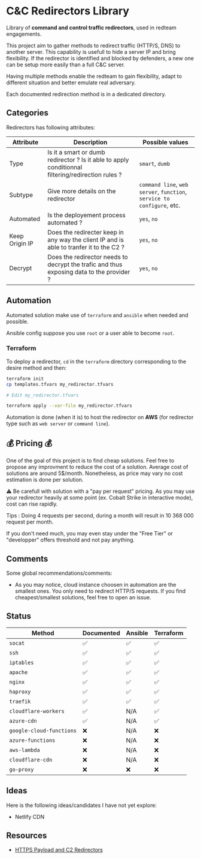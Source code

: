 # C&C Redirectors Library

Library of **command and control traffic redirectors**, used in redteam engagements.

This project aim to gather methods to redirect traffic (HTTP/S, DNS) to another server. This capability is usefull to hide a server IP and bring flexibility. If the redirector is identified and blocked by defenders, a new one can be setup more easily than a full C&C server.

Having multiple methods enable the redteam to gain flexibility, adapt to different situation and better emulate real adversary.

Each documented redirection method is in a dedicated directory.

## Categories

Redirectors has following attributes:

| Attribute      | Description                                                                                       | Possible values                                                        |
| -------------- | ------------------------------------------------------------------------------------------------- | ---------------------------------------------------------------------- |
| Type           | Is it a smart or dumb redirector ? Is it able to apply conditionnal filtering/redirection rules ? | `smart`, `dumb`                                                        |
| Subtype        | Give more details on the redirector                                                               | `command line`, `web server`, `function`, `service to configure`, etc. |
| Automated      | Is the deployement process automated ?                                                            | `yes`, `no`                                                            |
| Keep Origin IP | Does the redirecter keep in any way the client IP and is able to tranfer it to the C2 ?           | `yes`, `no`                                                            |
| Decrypt        | Does the redirector needs to decrypt the trafic and thus exposing data to the provider ?          | `yes`, `no`                                                            |

## Automation

Automated solution make use of `terraform` and `ansible` when needed and possible.

Ansible config suppose you use `root` or a user able to become `root`.

### Terraform

To deploy a redirector, `cd` in the `terraform` directory corresponding to the desire method and then:

```bash
terraform init
cp templates.tfvars my_redirector.tfvars

# Edit my_redirector.tfvars

terraform apply --var-file my_redirector.tfvars
```

Automation is done (when it is) to host the redirector on **AWS** (for redirector type such as `web server` or `command line`).

## 💰 Pricing 💰

One of the goal of this project is to find cheap solutions. Feel free to propose any improvment to reduce the cost of a solution. Average cost of solutions are around 5$/month. Nonetheless, as price may vary no cost estimation is done per solution.

:warning: Be carefull with solution with a "pay per request" pricing. As you may use your redirector heavily at some point (ex. Cobalt Strike in interactive mode), cost can rise rapidly.

Tips : Doing 4 requests per second, during a month will result in 10 368 000 request per month.

If you don't need much, you may even stay under the "Free Tier" or "developper" offers threshold and not pay anything.

## Comments

Some global recommendations/comments:

- As you may notice, cloud instance choosen in automation are the smallest ones. You only need to redirect HTTP/S requests. If you find cheapest/smallest solutions, feel free to open an issue.

## Status

| Method                   | Documented         | Ansible            | Terraform          |
| ------------------------ | ------------------ | ------------------ | ------------------ |
| `socat`                  | :white_check_mark: | :white_check_mark: | :white_check_mark: |
| `ssh`                    | :white_check_mark: | :white_check_mark: | :white_check_mark: |
| `iptables`               | :white_check_mark: | :white_check_mark: | :white_check_mark: |
| `apache`                 | :white_check_mark: | :white_check_mark: | :white_check_mark: |
| `nginx`                  | :white_check_mark: | :white_check_mark: | :white_check_mark: |
| `haproxy`                | :white_check_mark: | :white_check_mark: | :white_check_mark: |
| `traefik`                | :white_check_mark: | :white_check_mark: | :white_check_mark: |
| `cloudflare-workers`     | :white_check_mark: | N/A                | :white_check_mark: |
| `azure-cdn`              | :white_check_mark: | N/A                | :white_check_mark: |
| `google-cloud-functions` | :x:                | N/A                | :x:                |
| `azure-functions`        | :x:                | N/A                | :x:                |
| `aws-lambda`             | :x:                | N/A                | :x:                |
| `cloudflare-cdn`         | :x:                | N/A                | :x:                |
| `go-proxy`               | :x:                | :x:                | :x:                |

## Ideas

Here is the following ideas/candidates I have not yet explore:

- Netlify CDN

## Resources

- [HTTPS Payload and C2 Redirectors](https://posts.specterops.io/https-payload-and-c2-redirectors-ff8eb6f87742)
